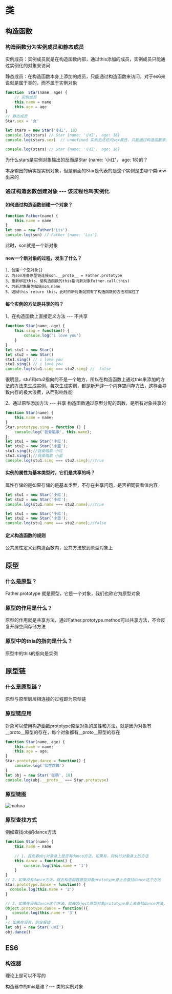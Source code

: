 # 类
## 构造函数
### 构造函数分为实例成员和静态成员
实例成员：实例成员就是在构造函数内部，通过this添加的成员，实例成员只能通过实例化的对象来访问

静态成员：在构造函数本身上添加的成员，只能通过构造函数来访问，对于es6来说就是属于类的，而不属于实例对象

````js
function  Star(name, age) {
    // 实例成员
    this.name = name
    this.age = age
}
// 静态成员
Star.sex = '女'

let stars = new Star('小红', 18)
console.log(stars) // Star {name: '小红'， age: 18}
console.log(stars.sex)  // undefined 实例无法访问sex属性，只能通过构造函数来访问
````

```js
console.log(stars) // Star {name: '小红'， age: 18}
```
为什么stars是实例对象输出的反而是Star {name: '小红'， age: 18}的？

本身输出的确实是实例对象，但是前面的Star是代表的是这个实例是由哪个类new出来的

### 通过构造函数创建对象 --- 该过程也叫实例化
#### 如何通过构造函数创建一个对象？
```js
function Father(name) {
    this.name = name 
}
let son = new Father('Lis')
console.log(son) // Father {name: 'Lis'}
```
此时，son就是一个新对象

#### new一个新对象的过程，发生了什么？
```
1、创建一个空对象{}
2、为son准备原型链连接son.__proto__ = Father.prototype
3、重新绑定this，使构造函数的this指向新对象Father.call(this)
4、为新对象属性赋值son.name
5、返回this return this，此时的新对象就拥有了构造函数的方法和属性了
```

#### 每个实例的方法是共享的吗？
1、在构造函数上直接定义方法 --- 不共享
````js
function Star(name, age) {
    this.sing = function() {
        console.log('i love you')
    }
}
let stu1 = new Star()
let stu2 = new Star()
stu1.sing() // i love you
stu2.sing() // i love you
console.log(stu1.sing === stu2.sing) //  false
````
很明显，stu1和stu2指向的不是一个地方，所以在构造函数上通过this来添加的方法的方法来生成实例，每次生成实例，都是新开辟一个内存空间存方法，这样会导致内存的极大浪费，从而影响性能

2、通过原型添加方法 --- 共享
构造函数通过原型分配的函数，是所有对象共享的
````js
function Star(name) {
    this.name = name;
}
Star.prototype.sing = function () {
    console.log('我爱唱歌', this.name);
};
let stu1 = new Star('小红');
let stu2 = new Star('小蓝');
stu1.sing();//我爱唱歌 小红
stu2.sing();//我爱唱歌 小蓝
console.log(stu1.sing === stu2.sing);//true
````

#### 实例的属性为基本类型时，它们是共享的吗？
属性存储的是如果存储的是基本类型，不存在共享问题，是否相同要看值内容
````js
let stu1 = new Star('小红');
let stu2 = new Star('小红');
console.log(stu1.name === stu2.name);//true

let stu1 = new Star('小红');
let stu2 = new Star('小蓝');
console.log(stu1.name === stu2.name);//false
````

#### 定义构造函数的规则
公共属性定义到构造函数内，公共方法放到原型对象上

## 原型
### 什么是原型？
Father.prototype 就是原型，它是一个对象，我们也称它为原型对象

### 原型的作用是什么？
原型的作用就是共享方法，通过Father.prototype.method可以共享方法，不会反复开辟空间存储方法

### 原型中的this的指向是什么？
原型中的this的指向是实例

## 原型链
### 什么是原型链？
原型与原型层层相连接的过程即为原型链

### 原型链应用
对象可以使用构造函数prototype原型对象的属性和方法，就是因为对象有__proto__原型的存在，每个对象都有__proto__原型的存在

````js
function Star(name, age) {
    this.name = name;
    this.age = age;
}
Star.prototype.dance = function() {
    console.log('我在跳舞')
}
let obj = new Star('张萌', 18)
console.log(obj.__proto__ === Star.prototype)
````

### 原型链图

![mahua](class.png)

### 原型查找方式
例如查找obj的dance方法
```js
function Star(name) {
    this.name = name
    
    // 1、首先看obj对象身上是否有dance方法，如果有，则执行对象身上的方法
    this.dance = function() {
        console.log(this.name + '1')
    }
}
// 2、如果没有dance方法，就去构造函数原型对象prototype身上去查找dance这个方法
Star.prototype.dance = function() {
  console.log(this.name + '2')
}

// 3、如果在没有dance这个方法，就去Object原型对象prototype身上去查找dance方法，
Object.prototype.dance = function(){
   console.log(this.name + '3')
}
// 如果在没有，则会报错
let obj = new Star('小红')
obj.dance()
```


## ES6
### 构造器
理论上是可以不写的

构造器中的this是谁？--- 类的实例对象
